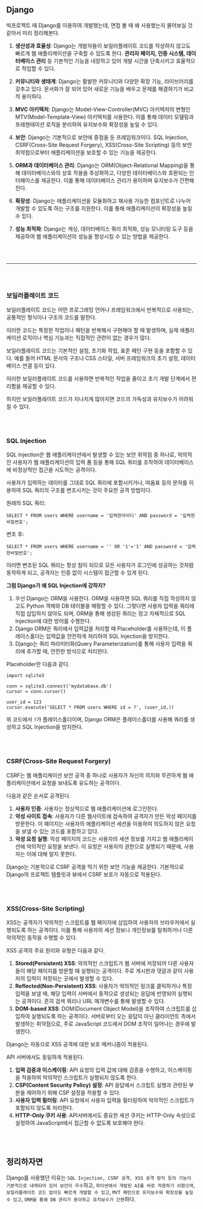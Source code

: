 Django
---
빅프로젝트 때 Django를 이용하여 개발했는데, 면접 볼 때 왜 사용했는지 물어보실 것 같아서 미리 정리해본다.

1. **생산성과 효율성**: Django는 개발자들이 보일러플레이트 코드를 작성하지 않고도 빠르게 웹 애플리케이션을 구축할 수 있도록 한다. **관리자 페이지, 인증 시스템, 데이터베이스 관리** 등 기본적인 기능을 내장하고 있어 개발 시간을 단축시키고 효율적으로 작업할 수 있다.

2. **커뮤니티와 생태계**: Django는 활발한 커뮤니티와 다양한 확장 기능, 라이브러리를 갖추고 있다. 문서화가 잘 되어 있어 새로운 기능을 배우고 문제를 해결하기가 비교적 용이하다.

3. **MVC 아키텍처**: Django는 Model-View-Controller(MVC) 아키텍처의 변형인 MTV(Model-Template-View) 아키텍처를 사용한다. 이를 통해 데이터 모델링과 프레젠테이션 로직을 분리하여 유지보수와 확장성을 높일 수 있다.

4. **보안**: Django는 기본적으로 보안에 중점을 둔 프레임워크이다. SQL Injection, CSRF(Cross-Site Request Forgery), XSS(Cross-Site Scripting) 등의 보안 취약점으로부터 애플리케이션을 보호할 수 있는 기능을 제공한다.

5. **ORM과 데이터베이스 관리**: Django는 ORM(Object-Relational Mapping)을 통해 데이터베이스와의 상호 작용을 추상화하고, 다양한 데이터베이스와 호환되는 인터페이스를 제공한다. 이를 통해 데이터베이스 관리가 용이하며 유지보수가 간편해진다.

6. **확장성**: Django는 애플리케이션을 모듈화하고 재사용 가능한 컴포넌트로 나누어 개발할 수 있도록 하는 구조를 지원한다. 이를 통해 애플리케이션의 확장성을 높일 수 있다.

7. **성능 최적화**: Django는 캐싱, 데이터베이스 쿼리 최적화, 성능 모니터링 도구 등을 제공하여 웹 애플리케이션의 성능을 향상시킬 수 있는 방법을 제공한다.

<br><br>

---
<br><br>

### 보일러플레이트 코드
보일러플레이트 코드는 어떤 프로그래밍 언어나 프레임워크에서 반복적으로 사용되는, 공통적인 형식이나 구조의 코드를 말한다.

이러한 코드는 특정한 작업이나 패턴을 반복해서 구현해야 할 때 발생하며, 실제 애플리케이션 로직이나 핵심 기능과는 직접적인 관련이 없는 경우가 많다.

보일러플레이트 코드는 기본적인 설정, 초기화 작업, 표준 패턴 구현 등을 포함할 수 있다. 예를 들어 HTML 문서의 구조나 CSS 스타일, 서버 프레임워크의 초기 설정, 데이터베이스 연결 등이 있다.

이러한 보일러플레이트 코드를 사용하면 반복적인 작업을 줄이고 초기 개발 단계에서 편리함을 제공할 수 있다.

하지만 보일러플레이트 코드가 지나치게 많아지면 코드의 가독성과 유지보수가 어려워질 수 있다.

<br><br>

### SQL Injection
SQL Injection은 웹 애플리케이션에서 발생할 수 있는 보안 취약점 중 하나로, 악의적인 사용자가 웹 애플리케이션의 입력 폼 등을 통해 SQL 쿼리를 조작하여 데이터베이스에 비정상적인 접근을 시도하는 공격이다.

사용자가 입력하는 데이터를 그대로 SQL 쿼리에 포함시키거나, 따옴표 등의 문자를 이용하여 SQL 쿼리의 구조를 변조시키는 것이 주요한 공격 방법이다.

원래의 SQL 쿼리:
```
SELECT * FROM users WHERE username = '입력한아이디' AND password = '입력한비밀번호';
```

변조 후:
```
SELECT * FROM users WHERE username = '' OR '1'='1' AND password = '입력한비밀번호';
```

이러면 변조된 SQL 쿼리는 항상 참이 되므로 모든 사용자가 로그인에 성공하는 것처럼 동작하게 되고, 공격자는 인증 없이 시스템이 접근할 수 있게 된다.

**그럼 Django가 왜 SQL Injection에 강하지?**
1. 우선 Django는 ORM을 사용한다. ORM을 사용하면 SQL 쿼리를 직접 작성하지 않고도 Python 객체와 DB 테이블을 매핑할 수 있다. 그렇다면 사용자 입력을 쿼리에 직접 삽입하지 않아도 되며, ORM을 통해 생성된 쿼리는 장고 자체적으로 SQL Injection에 대한 방어를 수행한다.
2. Django ORM은 쿼리에서 입력값을 처리할 때 Placeholder를 사용하는데, 이 플레이스홀더는 입력값을 안전하게 처리하여 SQL Injection을 방지한다.
3. Django는 쿼리 파라미터화(Query Parameterization)를 통해 사용자 입력을 쿼리에 추가할 때, 안전한 방식으로 처리한다.

Placeholder란 다음과 같다.
```
import sqlite3

conn = sqlite3.connect('mydatabase.db')
cursor = conn.cursor()

user_id = 123
cursor.execute('SELECT * FROM users WHERE id = ?', (user_id,))
```
위 코드에서 ``?``가 플레이스홀더이며, Django ORM은 플레이스홀더를 사용해 쿼리를 생성하고 SQL Injection을 방지한다.

<br><br>

### CSRF(Cross-Site Request Forgery)
CSRF는 웹 애플리케이션 보안 공격 중 하나로 사용자가 자신의 의지와 무관하게 웹 애플리케이션에서 요청을 보내도록 유도하는 공격이다.

다음과 같은 순서로 공격된다.
1. **사용자 인증**: 사용자는 정상적으로 웹 애플리케이션에 로그인한다.
2. **악성 사이트 접속**: 사용자가 다른 웹사이트에 접속하여 공격자가 만든 악성 페이지를 방문한다. 이 페이지는 사용자의 애플리케이션 세션을 이용하여 의도하지 않은 요청을 보낼 수 있는 코드를 포함하고 있다.
3. **악성 요청 실행**: 악성 페이지의 코드는 사용자의 세션 정보를 가지고 웹 애플리케이션에 악의적인 요청을 보낸다. 이 요청은 사용자의 권한으로 실행되기 때문에, 사용자는 이에 대해 알지 못한다.

Django는 기본적으로 CSRF 공격을 막기 위한 보안 기능을 제공한다. 기본적으로 Django의 프로젝트 템플릿과 뷰에서 CSRF 보호가 자동으로 적용된다.

<br><br>

### XSS(Cross-Site Scripting)
XSS는 공격자가 악의적인 스크립트를 웹 페이지에 삽입하여 사용자의 브라우저에서 실행되도록 하는 공격이다. 이를 통해 사용자의 세션 정보나 개인정보를 탈취하거나 다른 악의적인 동작을 수행할 수 있다.

XSS 공격의 주요 원리와 유형은 다음과 같다.
1. **Stored(Persistent) XSS**: 악의적인 스크립트가 웹 서버에 저장되어 다른 사용자들이 해당 페이지를 방문할 때 실행되는 공격이다. 주로 게시판과 댓글과 같이 사용자의 입력이 저장되는 곳에서 발생할 수 있다.
2. **Reflected(Non-Persistent) XSS**: 사용자가 악의적인 링크를 클릭하거나 특정 입력을 보낼 때, 해당 입력이 서버에서 동적으로 생성되는 응답에 반영되어 실행되는 공격이다. 흔히 검색 쿼리나 URL 매개변수를 통해 발생할 수 있다.
3. **DOM-based XSS**: DOM(Document Object Model)을 조작하여 스크립트를 삽입하여 실행되도록 하는 공격이다. 서버로부터 오는 응답이 아닌 클라이언트 측에서 발생하는 취약점으로, 주로 JavaScript 코드에서 DOM 조작이 일어나는 경우에 발생한다.

Django는 자동으로 XSS 공격에 대한 보호 메커니즘이 적용된다.

API 서버에서도 동일하게 적용된다.

1. **입력 검증과 이스케이핑**: API 요청의 입력 값에 대해 검증을 수행하고, 이스케이핑을 적용하여 악의적인 스크립트가 실행되지 않도록 한다.
2. **CSP(Content Security Policy) 설정**: API 응답에서 스크립트 실행과 관련된 부분을 제어하기 위해 CSP 설정을 적용할 수 있다.
3. **사용자 입력 필터링**: API 요청에서 사용자 입력을 필터링하여 악의적인 스크립트가 포함되지 않도록 처리한다.
4. **HTTP-Only 쿠키 사용**: API서버에서도 중요한 세션 쿠키는 HTTP-Only 속성으로 설정하여 JavaScript에서 접근할 수 없도록 보호해야 한다.

<br><br>

정리하자면
---
Django를 사용했던 이유는 ``SQL Injection, CSRF 공격, XSS 공격 방지 등의 기능이 기본적으로 내재되어 있어 보안이 우수``하고, ``파이썬에서 개발된 AI를 바로 적용하기 쉬웠으며``, ``보일러플레이트 코드 없이도 빠르게 개발할 수 있고``, ``MVT 패턴으로 유지보수와 확장성을 높일 수 있고``, ``ORM을 통해 DB 관리가 용이하고 유지보수가 간편``하다.
